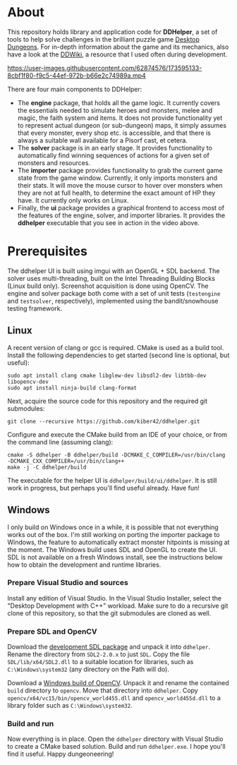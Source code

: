 # About

This repository holds library and application code for **DDHelper**, a set of tools to help solve challenges in the brilliant puzzle game [Desktop Dungeons](http://www.desktopdungeons.net/).  For in-depth information about the game and its mechanics, also have a look at the [DDWiki](http://www.qcfdesign.com/wiki/DesktopDungeons/index.php?title=Desktop_Dungeons), a resource that I used often during development.

https://user-images.githubusercontent.com/62874576/173595133-8cbf1f80-f9c5-44ef-972b-b66e2c74989a.mp4

There are four main components to DDHelper:

- The **engine** package, that holds all the game logic.  It currently covers the essentials needed to simulate heroes and monsters, melee and magic, the faith system and items.  It does not provide functionality yet to represent actual dungeon (or sub-dungeon) maps, it simply assumes that every monster, every shop etc. is accessible, and that there is always a suitable wall available for a Pisorf cast, et cetera.
- The **solver** package is in an early stage.  It provides functionality to automatically find winning sequences of actions for a given set of monsters and resources.
- The **importer** package provides functionality to grab the current game state from the game window.  Currently, it only imports monsters and their stats.  It will move the mouse cursor to hover over monsters when they are not at full health, to determine the exact amount of HP they have.  It currently only works on Linux.
- Finally, the **ui** package provides a graphical frontend to access most of the features of the engine, solver, and importer libraries.  It provides the **ddhelper** executable that you see in action in the video above.

# Prerequisites

The ddhelper UI is built using imgui with an OpenGL + SDL backend.  The solver uses multi-threading, built on the Intel Threading Building Blocks (Linux build only).  Screenshot acquisition is done using OpenCV.  The engine and solver package both come with a set of unit tests (`testengine` and `testsolver`, respectively), implemented using the bandit/snowhouse testing framework.

## Linux

A recent version of clang or gcc is required.  CMake is used as a build tool.  Install the following dependencies to get started (second line is optional, but useful):

```
sudo apt install clang cmake libglew-dev libsdl2-dev libtbb-dev libopencv-dev
sudo apt install ninja-build clang-format
```

Next, acquire the source code for this repository and the required git submodules:

```
git clone --recursive https://github.com/kiber42/ddhelper.git
```

Configure and execute the CMake build from an IDE of your choice, or from the command line (assuming clang):

```
cmake -S ddhelper -B ddhelper/build -DCMAKE_C_COMPILER=/usr/bin/clang -DCMAKE_CXX_COMPILER=/usr/bin/clang++
make -j -C ddhelper/build
```

The executable for the helper UI is `ddhelper/build/ui/ddhelper`.  It is still work in progress, but perhaps you'll find useful already.  Have fun!

## Windows

I only build on Windows once in a while, it is possible that not everything works out of the box.  I'm still working on porting the importer package to Windows, the feature to automatically extract monster hitpoints is missing at the moment.  The Windows build uses SDL and OpenGL to create the UI.  SDL is not available on a fresh Windows install, see the instructions below how to obtain the development and runtime libraries.

### Prepare Visual Studio and sources
Install any edition of Visual Studio.  In the Visual Studio Installer, select the "Desktop Development with C++" workload.  Make sure to do a recursive git clone  of this repository, so that the git submodules are cloned as well.

### Prepare SDL and OpenCV
Download the [development SDL package](https://www.libsdl.org/release/SDL2-devel-2.0.22-VC.zip) and unpack it into `ddhelper`.  Rename the directory from `SDL2-2.0.x` to just `SDL`.  Copy the file `SDL/lib/x64/SDL2.dll` to a suitable location for libraries, such as `C:\Windows\system32` (any directory on the Path will do).

Download a [Windows build of OpenCV](https://opencv.org/releases/).  Unpack it and rename the contained `build` directory to `opencv`.  Move that directory into `ddhelper`.  Copy `opencv/x64/vc15/bin/opencv_world455.dll` and `opencv_world455d.dll` to a library folder such as `C:\Windows\system32`.

### Build and run
Now everything is in place.  Open the `ddhelper` directory with Visual Studio to create a CMake based solution.  Build and run `ddhelper.exe`.  I hope you'll find it useful.  Happy dungeoneering!
